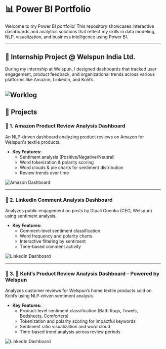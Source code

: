 # 📊 Power BI Portfolio

Welcome to my Power BI portfolio! This repository showcases interactive dashboards and analytics solutions that reflect my skills in data modeling, NLP, visualization, and business intelligence using Power BI.

---

## 🏢 Internship Project @ Welspun India Ltd.

During my internship at Welspun, I designed dashboards that tracked user engagement, product feedback, and organizational trends across various platforms like Amazon, LinkedIn, and Kohl’s.

![Worklog](https://github.com/AnjaliChaliha/Internship-Worklog.git)
---

## 📁 Projects

### 🔹 1. Amazon Product Review Analysis Dashboard

An NLP-driven dashboard analyzing product reviews on Amazon for Welspun's textile products.

- **Key Features:**
  - Sentiment analysis (Positive/Negative/Neutral)
  - Word tokenization & polarity scoring
  - Word clouds & pie charts for sentiment distribution
  - Review trends over time

![Amazon Dashboard](https://github.com/AnjaliChaliha/AMZ-Product-Analysis.gi)

---

### 🔹 2. LinkedIn Comment Analysis Dashboard

Analyzes public engagement on posts by Dipali Goenka (CEO, Welspun) using sentiment analysis.

- **Key Features:**
  - Comment-level sentiment classification
  - Word frequency and polarity charts
  - Interactive filtering by sentiment
  - Time-based comment activity

![LinkedIn Dashboard](https://github.com/AnjaliChaliha/Kohls-Product-Analysis.git)

---

### 🔹 3. 🛁 Kohl’s Product Review Analysis Dashboard – Powered by Welspun

Analyzes customer reviews for Welspun’s home textile products sold on Kohl’s using NLP-driven sentiment analysis.

- **Key Features:**
  - Product-level sentiment classification (Bath Rugs, Towels, Bedsheets, Comforters)
  - Tokenization and polarity scoring for impactful keywords
  - Sentiment ratio visualization and word cloud
  - Time-based trend analysis across review periods


![LinkedIn Dashboard](https://github.com/AnjaliChaliha/LinkedIn-Comment-Analysis.git)
